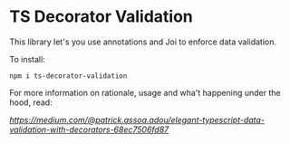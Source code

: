 # TS Decorator Validation
This library let's you use annotations and Joi to enforce data validation.


To install:
  ```
  npm i ts-decorator-validation
  ```

For more information on rationale, usage and wha't happening under the hood, read:

*https://medium.com/@patrick.assoa.adou/elegant-typescript-data-validation-with-decorators-68ec7506fd87*



